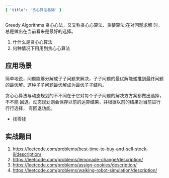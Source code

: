 ```yaml
---
{ 'title': '贪心算法基础' }
---
```


Greedy Algorithms
贪⼼心法，⼜又称贪⼼心算法、贪婪算法:在对问题求解 时，总是做出在当前看来是最好的选择。

1. 什什么是贪⼼心算法
2. 何种情况下⽤用到贪⼼心算法

## 应用场景

简单地说，问题能够分解成⼦子问题来解决，⼦子问题的最优解能递推到最终问题
的最优解。这种⼦子问题最优解成为最优⼦子结构。

贪⼼心算法与动态规划的不不同在于它对每个⼦子问题的解决⽅方案都做出选择，不不能 回退。动态规划则会保存以前的运算结果，并根据以前的结果对当前进⾏行行选择， 有回退功能。

- 找零钱

## 实战题⽬

1. https://leetcode.com/problems/best-time-to-buy-and-sell-stock-ii/description/
2. https://leetcode.com/problems/lemonade-change/description/
3. https://leetcode.com/problems/assign-cookies/description/
4. https://leetcode.com/problems/walking-robot-simulation/description/
